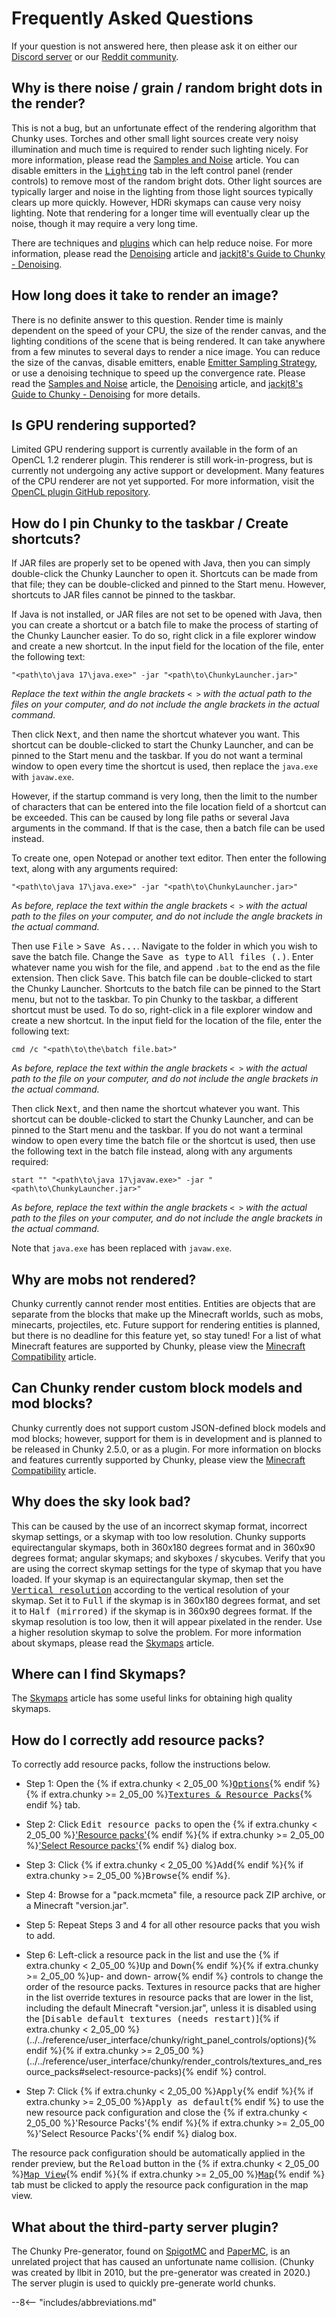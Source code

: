 # Frequently Asked Questions

If your question is not answered here, then please ask it on either our <a href="https://discord.gg/VqcHpsF" target="_blank">Discord server</a> or our <a href="https://www.reddit.com/r/chunky/" target="_blank">Reddit community</a>.

## Why is there noise / grain / random bright dots in the render?

This is not a bug, but an unfortunate effect of the rendering algorithm that Chunky uses. Torches and other small light sources create very noisy illumination and much time is required to render such lighting nicely. For more information, please read the [Samples and Noise](../../reference/introduction/samples_and_noise) article. You can disable emitters in the [<samp>Lighting</samp>](../../reference/user_interface/chunky/render_controls/lighting) tab in the left control panel (render controls) to remove most of the random bright dots. Other light sources are typically larger and noise in the lighting from those light sources typically clears up more quickly. However, HDRi skymaps can cause very noisy lighting. Note that rendering for a longer time will eventually clear up the noise, though it may require a very long time.
  
There are techniques and [plugins](../../plugins/chunky_plugins) which can help reduce noise. For more information, please read the [Denoising](../../user_guides/denoising) article and <a href="https://jackjt8.github.io/ChunkyGuide/docs/advanced_techniques/denoising.html" target="_blank">jackjt8's Guide to Chunky - Denoising</a>.


## How long does it take to render an image?

There is no definite answer to this question. Render time is mainly dependent on the speed of your CPU, the size of the render canvas, and the lighting conditions of the scene that is being rendered. It can take anywhere from a few minutes to several days to render a nice image. You can reduce the size of the canvas, disable emitters, enable [Emitter Sampling Strategy](../../reference/introduction/next_event_estimation#emitter-sampling-strategy-ess), or use a denoising technique to speed up the convergence rate. Please read the [Samples and Noise](../../reference/introduction/samples_and_noise) article, the [Denoising](../../user_guides/denoising) article, and <a href="https://jackjt8.github.io/ChunkyGuide/docs/advanced_techniques/denoising.html" target="_blank">jackjt8's Guide to Chunky - Denoising</a> for more details.


## Is GPU rendering supported?

Limited GPU rendering support is currently available in the form of an OpenCL 1.2 renderer plugin. This renderer is still work-in-progress, but is currently not undergoing any active support or development. Many features of the CPU renderer are not yet supported. For more information, visit the <a href="https://github.com/ThatRedox/ChunkyClPlugin" target="_blank">OpenCL plugin GitHub repository</a>.


## How do I pin Chunky to the taskbar / Create shortcuts?

If JAR files are properly set to be opened with Java, then you can simply double-click the Chunky Launcher to open it. Shortcuts can be made from that file; they can be double-clicked and pinned to the Start menu. However, shortcuts to JAR files cannot be pinned to the taskbar.

If Java is not installed, or JAR files are not set to be opened with Java, then you can create a shortcut or a batch file to make the process of starting of the Chunky Launcher easier. To do so, right click in a file explorer window and create a new shortcut. In the input field for the location of the file, enter the following text:

```
"<path\to\java 17\java.exe>" -jar "<path\to\ChunkyLauncher.jar>"
```

*Replace the text within the angle brackets `< >` with the actual path to the files on your computer, and do not include the angle brackets in the actual command.*

Then click <samp>Next</samp>, and then name the shortcut whatever you want. This shortcut can be double-clicked to start the Chunky Launcher, and can be pinned to the Start menu and the taskbar. If you do not want a terminal window to open every time the shortcut is used, then replace the `java.exe` with `javaw.exe`.

However, if the startup command is very long, then the limit to the number of characters that can be entered into the file location field of a shortcut can be exceeded. This can be caused by long file paths or several Java arguments in the command. If that is the case, then a batch file can be used instead.

To create one, open Notepad or another text editor. Then enter the following text, along with any arguments required:

```
"<path\to\java 17\java.exe>" -jar "<path\to\ChunkyLauncher.jar>"
```

*As before, replace the text within the angle brackets `< >` with the actual path to the files on your computer, and do not include the angle brackets in the actual command.*

Then use <samp>File</samp> > <samp>Save As...</samp>. Navigate to the folder in which you wish to save the batch file. Change the <samp>Save as type</samp> to <samp>All files (*.*)</samp>. Enter whatever name you wish for the file, and append `.bat` to the end as the file extension. Then click <samp>Save</samp>. This batch file can be double-clicked to start the Chunky Launcher. Shortcuts to the batch file can be pinned to the Start menu, but not to the taskbar. To pin Chunky to the taskbar, a different shortcut must be used. To do so, right-click in a file explorer window and create a new shortcut. In the input field for the location of the file, enter the following text:

```
cmd /c "<path\to\the\batch file.bat>"
```

*As before, replace the text within the angle brackets `< >` with the actual path to the file on your computer, and do not include the angle brackets in the actual command.*

Then click <samp>Next</samp>, and then name the shortcut whatever you want. This shortcut can be double-clicked to start the Chunky Launcher, and can be pinned to the Start menu and the taskbar. If you do not want a terminal window to open every time the batch file or the shortcut is used, then use the following text in the batch file instead, along with any arguments required:

```
start "" "<path\to\java 17\javaw.exe>" -jar "<path\to\ChunkyLauncher.jar>"
```

*As before, replace the text within the angle brackets `< >` with the actual path to the files on your computer, and do not include the angle brackets in the actual command.*

Note that `java.exe` has been replaced with `javaw.exe`.


## Why are mobs not rendered?

Chunky currently cannot render most entities. Entities are objects that are separate from the blocks that make up the Minecraft worlds, such as mobs, minecarts, projectiles, etc. Future support for rendering entities is planned, but there is no deadline for this feature yet, so stay tuned! For a list of what Minecraft features are supported by Chunky, please view the [Minecraft Compatibility](../minecraft_compatibility) article.


## Can Chunky render custom block models and mod blocks?

Chunky currently does not support custom JSON-defined block models and mod blocks; however, support for them is in development and is planned to be released in Chunky 2.5.0, or as a plugin. For more information on blocks and features currently supported by Chunky, please view the [Minecraft Compatibility](../minecraft_compatibility) article.


## Why does the sky look bad?

This can be caused by the use of an incorrect skymap format, incorrect skymap settings, or a skymap with too low resolution. Chunky supports equirectangular skymaps, both in 360x180 degrees format and in 360x90 degrees format; angular skymaps; and skyboxes / skycubes. Verify that you are using the correct skymap settings for the type of skymap that you have loaded. If your skymap is an equirectangular skymap, then set the [<samp>Vertical resolution</samp>](../../reference/user_interface/chunky/render_controls/sky_and_fog#sky-mode-settings) according to the vertical resolution of your skymap. Set it to <samp>Full</samp> if the skymap is in 360x180 degrees format, and set it to <samp>Half (mirrored)</samp> if the skymap is in 360x90 degrees format. If the skymap resolution is too low, then it will appear pixelated in the render. Use a higher resolution skymap to solve the problem. For more information about skymaps, please read the [Skymaps](../../user_guides/skymaps) article.


## Where can I find Skymaps?

The [Skymaps](../../user_guides/skymaps#obtaining-skymaps) article has some useful links for obtaining high quality skymaps.


## How do I correctly add resource packs?

To correctly add resource packs, follow the instructions below.

- Step 1: Open the {% if extra.chunky < 2_05_00 %}[<samp>Options</samp>](../../reference/user_interface/chunky/right_panel_controls/options){% endif %}{% if extra.chunky >= 2_05_00 %}[<samp>Textures & Resource Packs</samp>](../../reference/user_interface/chunky/render_controls/textures_and_resource_packs){% endif %} tab.

- Step 2: Click <samp>Edit resource packs</samp> to open the {% if extra.chunky < 2_05_00 %}['Resource packs'](../../reference/user_interface/chunky/right_panel_controls/options#resource-packs){% endif %}{% if extra.chunky >= 2_05_00 %}['Select Resource packs'](../../reference/user_interface/chunky/render_controls/textures_and_resource_packs#select-resource-packs){% endif %} dialog box.

- Step 3: Click {% if extra.chunky < 2_05_00 %}<samp>Add</samp>{% endif %}{% if extra.chunky >= 2_05_00 %}<samp>Browse</samp>{% endif %}.

- Step 4: Browse for a "pack.mcmeta" file, a resource pack ZIP archive, or a Minecraft "version.jar".

- Step 5: Repeat Steps 3 and 4 for all other resource packs that you wish to add.

- Step 6: Left-click a resource pack in the list and use the {% if extra.chunky < 2_05_00 %}<samp>Up</samp> and <samp>Down</samp>{% endif %}{% if extra.chunky >= 2_05_00 %}up- and down- arrow{% endif %} controls to change the order of the resource packs. Textures in resource packs that are higher in the list override textures in resource packs that are lower in the list, including the default Minecraft "version.jar", unless it is disabled using the [<samp>Disable default textures (needs restart)</samp>]{% if extra.chunky < 2_05_00 %}(../../reference/user_interface/chunky/right_panel_controls/options){% endif %}{% if extra.chunky >= 2_05_00 %}(../../reference/user_interface/chunky/render_controls/textures_and_resource_packs#select-resource-packs){% endif %} control.

- Step 7: Click {% if extra.chunky < 2_05_00 %}<samp>Apply</samp>{% endif %}{% if extra.chunky >= 2_05_00 %}<samp>Apply as default</samp>{% endif %} to use the new resource pack configuration and close the {% if extra.chunky < 2_05_00 %}'Resource Packs'{% endif %}{% if extra.chunky >= 2_05_00 %}'Select Resource Packs'{% endif %} dialog box.

The resource pack configuration should be automatically applied in the render preview, but the <samp>Reload</samp> button in the {% if extra.chunky < 2_05_00 %}[<samp>Map View</samp>](../../reference/user_interface/chunky/right_panel_controls/map_view){% endif %}{% if extra.chunky >= 2_05_00 %}[<samp>Map</samp>](../../reference/user_interface/chunky/map){% endif %} tab must be clicked to apply the resource pack configuration in the map view.


## What about the third-party server plugin?

The Chunky Pre-generator, found on <a href="https://www.spigotmc.org/resources/chunky.81534/" target="_blank">SpigotMC</a> and <a href="https://papermc.io/forums/t/1-13-2-1-18-1-chunky-pregenerator/4850" target="_blank">PaperMC</a>, is an unrelated project that has caused an unfortunate name collision. (Chunky was created by llbit in 2010, but the pre-generator was created in 2020.) The server plugin is used to quickly pre-generate world chunks.

--8<-- "includes/abbreviations.md"
